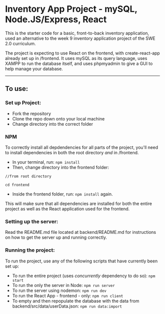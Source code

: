 # Inventory App Project - mySQL, Node.JS/Express, React

This is the starter code for a basic, front-to-back inventory application, used an alternative to the week 9 inventory application project of the SWE 2.0 curriculum.

The project is expecting to use React on the frontend, with create-react-app already set up in /frontend. It uses mySQL as its query language, uses XAMPP to run the database itself, and uses phpmyadmin to give a GUI to help manage your database.

---

## To use:

### Set up Project:

- Fork the repository
- Clone the repo down onto your local machine
- Change directory into the correct folder

### NPM

To correctly install all depdendencies for all parts of the project, you'll need to install dependencies in both the root directory _and_ in /frontend.

- In your terminal, run:
  `npm install`
- Then, change directory into the frontend folder:

```
//from root directory

cd frontend
```

- Inside the frontend folder, run:
  `npm install` again.

This will make sure that all dependencies are installed for both the entire project as well as the React application used for the frontend.

### Setting up the server:

Read the README.md file located at backend/README.md for instructions on how to get the server up and running correctly.

### Running the project:

To run the project, use any of the following scripts that have currently been set up:

- To run the entire project (uses _concurrently_ dependency to do so): `npm start`
- To run the only the server in Node:
  `npm run server`
- To run the server using nodemon:
  `npm run dev`
- To run the React App - frontend - only:
  `npm run client`
- To empty and then repopulate the database with the data from backend/src/data/userData.json:
  `npm run data:import`
